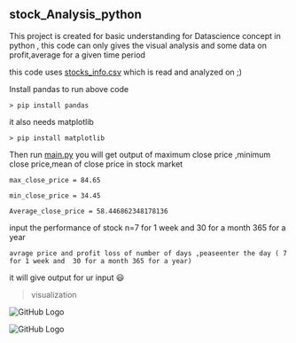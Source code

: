 ## stock_Analysis_python
This project is created for basic understanding for Datascience concept in python , this code can only gives the visual analysis and some data on profit,average for a given time period

this code uses [stocks_info.csv](https://github.com/ritheshrai/stock_analysis_python/blob/master/stocks_info.csv) which is read and analyzed on ;)


Install pandas to run above code

` > pip install pandas
`

it also needs matplotlib

`> pip install matplotlib `

Then run [main.py](https://github.com/ritheshrai/stock_analysis_python/blob/master/main.py)
you will get output of maximum close price ,minimum close price,mean of close price in stock market

`max_close_price = 84.65`

`min_close_price = 34.45`

`Average_close_price = 58.446862348178136`

input the performance of stock n=7 for 1 week and  30 for a month 365 for a year

`avrage price and profit loss of number of days ,peaseenter the day ( 7 for 1 week and  30 for a month 365 for a year)`

it will give output for ur input :smiley:

> visualization 
>

![GitHub Logo](/images/logo.png)

![GitHub Logo](/images/logo.png)
